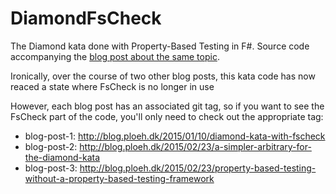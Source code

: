 # DiamondFsCheck
The Diamond kata done with Property-Based Testing in F#. Source code accompanying the [blog post about the same topic](http://blog.ploeh.dk/2015/01/10/diamond-kata-with-fscheck).

Ironically, over the course of two other blog posts, this kata code has now reaced a state where FsCheck is no longer in use

However, each blog post has an associated git tag, so if you want to see the FsCheck part of the code, you'll only need to check out the appropriate tag:

- blog-post-1: http://blog.ploeh.dk/2015/01/10/diamond-kata-with-fscheck
- blog-post-2: http://blog.ploeh.dk/2015/02/23/a-simpler-arbitrary-for-the-diamond-kata
- blog-post-3: http://blog.ploeh.dk/2015/02/23/property-based-testing-without-a-property-based-testing-framework
